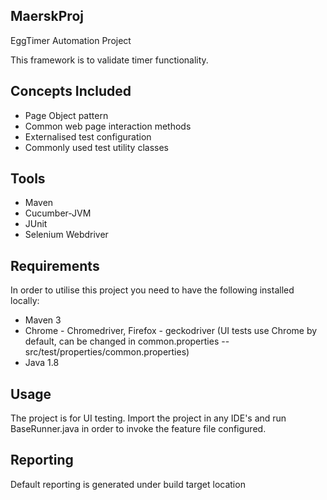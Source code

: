 ## MaerskProj

EggTimer Automation Project

This framework is to validate timer functionality.

## Concepts Included

* Page Object pattern
* Common web page interaction methods
* Externalised test configuration
* Commonly used test utility classes

## Tools

* Maven
* Cucumber-JVM
* JUnit
* Selenium Webdriver

## Requirements

In order to utilise this project you need to have the following installed locally:

* Maven 3
* Chrome - Chromedriver, Firefox - geckodriver (UI tests use Chrome by default, can be changed in common.properties -- src/test/properties/common.properties)
* Java 1.8

## Usage

The project is for UI testing. 
Import the project in any IDE's and run BaseRunner.java in order to invoke the feature file configured.


## Reporting

Default reporting is generated under build target location
